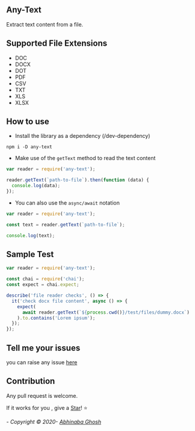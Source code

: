 ## Any-Text

Extract text content from a file.

## Supported File Extensions

- DOC
- DOCX
- DOT
- PDF
- CSV
- TXT
- XLS
- XLSX

## How to use

- Install the library as a dependency (/dev-dependency)

```ssh
npm i -D any-text
```

- Make use of the `getText` method to read the text content

```js
var reader = require('any-text');

reader.getText(`path-to-file`).then(function (data) {
  console.log(data);
});
```

- You can also use the `async/await` notation

```js
var reader = require('any-text');

const text = reader.getText(`path-to-file`);

console.log(text);
```

## Sample Test

```js
var reader = require('any-text');

const chai = require('chai');
const expect = chai.expect;

describe('file reader checks', () => {
  it('check docx file content', async () => {
    expect(
      await reader.getText(`${process.cwd()}/test/files/dummy.docx`)
    ).to.contains('Lorem ipsum');
  });
});
```

## Tell me your issues

you can raise any issue [here](https://github.com/abhinaba-ghosh/any-text/issues)

## Contribution

Any pull request is welcome.

If it works for you , give a [Star](https://github.com/abhinaba-ghosh/any-text)! :star:

_- Copyright &copy; 2020- [Abhinaba Ghosh](https://www.linkedin.com/in/abhinaba-ghosh-9a2ab8a0/)_
